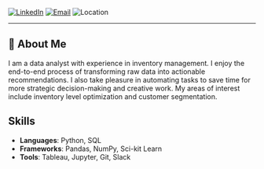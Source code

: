 [![LinkedIn](https://img.shields.io/badge/LinkedIn-Connect-blue?logo=linkedin)](https://linkedin.com/in/aykutavci)
[![Email](https://img.shields.io/badge/Email-Contact-red?logo=gmail)](mailto:aykut@example.com)
![Location](https://img.shields.io/badge/Location-Berlin%2C%20Germany-lightgrey?logo=googlemaps)

---

## 📝 About Me

I am a data analyst with experience in inventory management. I enjoy the end-to-end process of transforming raw data into actionable recommendations. I also take pleasure in automating tasks to save time for more strategic decision-making and creative work. My areas of interest include inventory level optimization and customer segmentation.




## Skills
- **Languages**: Python, SQL
- **Frameworks**: Pandas, NumPy, Sci-kit Learn
- **Tools**: Tableau, Jupyter, Git, Slack



